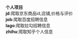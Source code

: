 <div style="text-align:left;">
	<strong>个人项目</strong>
</div>
<strong>jd</strong>:爬取京东商品id,店铺,价格与评价<br />
<strong>job</strong>:爬取百度招聘信息<br />
<strong>lago</strong>:爬取拉勾招聘信息<br />
<strong>zhihu</strong>:爬取知乎个人信息<br />
